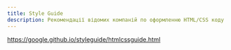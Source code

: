 ```yaml
---
title: Style Guide
description: Рекомендації відомих компаній по оформленню HTML/CSS коду
---
```


https://google.github.io/styleguide/htmlcssguide.html

